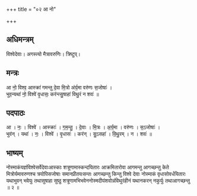 +++
title = "०२ आ नो"

+++
## अधिमन्त्रम्
विश्वेदेवाः। अगस्त्यो मैत्रावरुणिः। त्रिष्टुप्।

## मन्त्रः
आ नो॒ विश्व॒ आस्क्रा॑ गमन्तु दे॒वा मि॒त्रो अ॑र्य॒मा वरु॑णः स॒जोषाः॑ ।  
भुव॒न्यथा॑ नो॒ विश्वे॑ वृ॒धासः॒ कर॑न्त्सु॒षाहा॑ विथु॒रं न शवः॑ ॥

## पदपाठः
आ । नः॒ । विश्वे॑ । आस्क्राः॑ । ग॒म॒न्तु॒ । दे॒वाः । मि॒त्रः । अ॒र्य॒मा । वरु॑णः । स॒ऽजोषाः॑ ।  
भुव॑न् । यथा॑ । नः॒ । विश्वे॑ । वृ॒धासः॑ । कर॑न् । सु॒ऽसहा॑ । वि॒थु॒रम् । न । शवः॑ ॥

## भाष्यम्
नोस्माकंयज्ञंविश्वेसर्वेदेवाःआस्काः शत्रूणामास्कन्दयितारः आक्रमितारोवा आगमन्तु आगच्छन्तु केते मित्रोर्यमावरुणश्च त्रयोपिसजोषाः समानप्रीतयःसन्तः आगच्छन्तु किन्तु विश्वे देवाः नोस्माकं वृधासोवर्धयितारः यथाभुवन् भवेयुः तथासुषाहा सुष्ठु शत्रूणामभिभवेननोस्मदीयंशवोन्नंविथुरंहीनं यथानकरन् नकुर्युः तथाआगच्छन्तु ॥ २ ॥